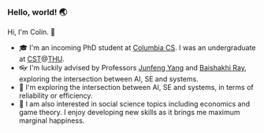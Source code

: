 ### Hello, world! 🌏

Hi, I'm Colin. 👋

- 🎓 I'm an incoming PhD student at [Columbia CS](https://www.cs.columbia.edu/). I was an undergraduate at [CST](https://www.cs.tsinghua.edu.cn/csen/)@[THU](https://www.tsinghua.edu.cn/en/). 
- 👓 I'm luckily advised by Professors [Junfeng Yang](http://www.cs.columbia.edu/~junfeng/) and [Baishakhi Ray](https://www.rayb.info/), exploring the intersection between AI, SE and systems.
- 🔭 I'm exploring the intersection between AI, SE and systems, in terms of reliability or efficiency.
- 🌱 I am also interested in social science topics including economics and game theory. I enjoy developing new skills as it brings me maximum marginal happiness.

<!--

👨‍💻 I'm currently working on

Compared with exams, I prefer doing [Course Projects](https://github.com/Co1lin/Co1lin/blob/main/Course%20Projects.md).

**Co1lin/Co1lin** is a ✨ _special_ ✨ repository because its `README.md` (this file) appears on your GitHub profile.

Here are some ideas to get you started:

- 🔭 I’m currently working on ...
- 🌱 I’m currently learning ...
- 👯 I’m looking to collaborate on ...
- 🤔 I’m looking for help with ...
- 💬 Ask me about ...
- 📫 How to reach me: ...
- 😄 Pronouns: ...
- ⚡ Fun fact: ...
-->
